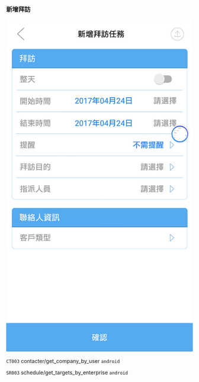 ### 新增拜訪

![](/圖/新增拜訪.png)

`CT003` contacter/get\_company\_by\_user `android`

`SR003` schedule/get\_targets\_by\_enterprise `android`


